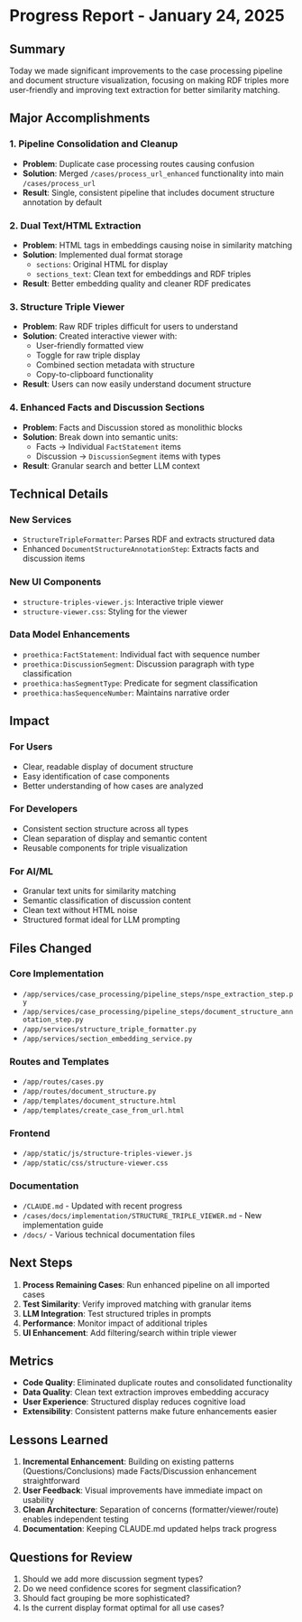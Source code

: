 # Progress Report - January 24, 2025

## Summary

Today we made significant improvements to the case processing pipeline and document structure visualization, focusing on making RDF triples more user-friendly and improving text extraction for better similarity matching.

## Major Accomplishments

### 1. Pipeline Consolidation and Cleanup
- **Problem**: Duplicate case processing routes causing confusion
- **Solution**: Merged `/cases/process_url_enhanced` functionality into main `/cases/process_url`
- **Result**: Single, consistent pipeline that includes document structure annotation by default

### 2. Dual Text/HTML Extraction
- **Problem**: HTML tags in embeddings causing noise in similarity matching
- **Solution**: Implemented dual format storage
  - `sections`: Original HTML for display
  - `sections_text`: Clean text for embeddings and RDF triples
- **Result**: Better embedding quality and cleaner RDF predicates

### 3. Structure Triple Viewer
- **Problem**: Raw RDF triples difficult for users to understand
- **Solution**: Created interactive viewer with:
  - User-friendly formatted view
  - Toggle for raw triple display
  - Combined section metadata with structure
  - Copy-to-clipboard functionality
- **Result**: Users can now easily understand document structure

### 4. Enhanced Facts and Discussion Sections
- **Problem**: Facts and Discussion stored as monolithic blocks
- **Solution**: Break down into semantic units:
  - Facts → Individual `FactStatement` items
  - Discussion → `DiscussionSegment` items with types
- **Result**: Granular search and better LLM context

## Technical Details

### New Services
- `StructureTripleFormatter`: Parses RDF and extracts structured data
- Enhanced `DocumentStructureAnnotationStep`: Extracts facts and discussion items

### New UI Components
- `structure-triples-viewer.js`: Interactive triple viewer
- `structure-viewer.css`: Styling for the viewer

### Data Model Enhancements
- `proethica:FactStatement`: Individual fact with sequence number
- `proethica:DiscussionSegment`: Discussion paragraph with type classification
- `proethica:hasSegmentType`: Predicate for segment classification
- `proethica:hasSequenceNumber`: Maintains narrative order

## Impact

### For Users
- Clear, readable display of document structure
- Easy identification of case components
- Better understanding of how cases are analyzed

### For Developers
- Consistent section structure across all types
- Clean separation of display and semantic content
- Reusable components for triple visualization

### For AI/ML
- Granular text units for similarity matching
- Semantic classification of discussion content
- Clean text without HTML noise
- Structured format ideal for LLM prompting

## Files Changed

### Core Implementation
- `/app/services/case_processing/pipeline_steps/nspe_extraction_step.py`
- `/app/services/case_processing/pipeline_steps/document_structure_annotation_step.py`
- `/app/services/structure_triple_formatter.py`
- `/app/services/section_embedding_service.py`

### Routes and Templates
- `/app/routes/cases.py`
- `/app/routes/document_structure.py`
- `/app/templates/document_structure.html`
- `/app/templates/create_case_from_url.html`

### Frontend
- `/app/static/js/structure-triples-viewer.js`
- `/app/static/css/structure-viewer.css`

### Documentation
- `/CLAUDE.md` - Updated with recent progress
- `/cases/docs/implementation/STRUCTURE_TRIPLE_VIEWER.md` - New implementation guide
- `/docs/` - Various technical documentation files

## Next Steps

1. **Process Remaining Cases**: Run enhanced pipeline on all imported cases
2. **Test Similarity**: Verify improved matching with granular items
3. **LLM Integration**: Test structured triples in prompts
4. **Performance**: Monitor impact of additional triples
5. **UI Enhancement**: Add filtering/search within triple viewer

## Metrics

- **Code Quality**: Eliminated duplicate routes and consolidated functionality
- **Data Quality**: Clean text extraction improves embedding accuracy
- **User Experience**: Structured display reduces cognitive load
- **Extensibility**: Consistent patterns make future enhancements easier

## Lessons Learned

1. **Incremental Enhancement**: Building on existing patterns (Questions/Conclusions) made Facts/Discussion enhancement straightforward
2. **User Feedback**: Visual improvements have immediate impact on usability
3. **Clean Architecture**: Separation of concerns (formatter/viewer/route) enables independent testing
4. **Documentation**: Keeping CLAUDE.md updated helps track progress

## Questions for Review

1. Should we add more discussion segment types?
2. Do we need confidence scores for segment classification?
3. Should fact grouping be more sophisticated?
4. Is the current display format optimal for all use cases?